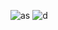 ![as](https://user-images.githubusercontent.com/85408428/218444694-cdc6cfcc-0d3b-4ffe-87d9-ae14d8c6089e.png)
![d](https://user-images.githubusercontent.com/85408428/218444695-03c3ef80-0a3b-4e84-bbf3-e62cbcf9c11f.png)
